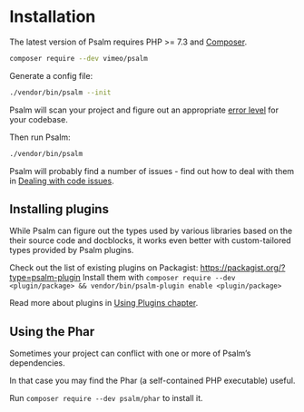 # Installation

The latest version of Psalm requires PHP >= 7.3 and [Composer](https://getcomposer.org/).

```bash
composer require --dev vimeo/psalm
```

Generate a config file:

```bash
./vendor/bin/psalm --init
```

Psalm will scan your project and figure out an appropriate [error level](error_levels.md) for your codebase.

Then run Psalm:

```bash
./vendor/bin/psalm
```

Psalm will probably find a number of issues - find out how to deal with them in [Dealing with code issues](dealing_with_code_issues.md).

## Installing plugins

While Psalm can figure out the types used by various libraries based on the
their source code and docblocks, it works even better with custom-tailored types
provided by Psalm plugins.

Check out the list of existing plugins on Packagist: https://packagist.org/?type=psalm-plugin
Install them with `composer require --dev <plugin/package> && vendor/bin/psalm-plugin enable <plugin/package>`

Read more about plugins in [Using Plugins chapter](plugins/using_plugins.md).

## Using the Phar

Sometimes your project can conflict with one or more of Psalm’s dependencies.

In that case you may find the Phar (a self-contained PHP executable) useful.

Run `composer require --dev psalm/phar` to install it.
